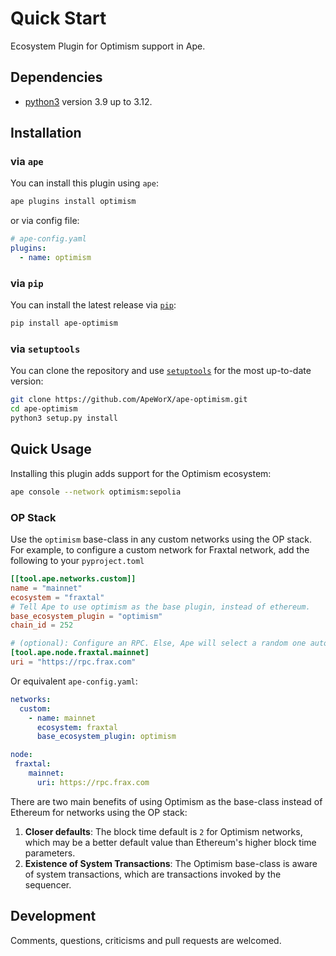 # Quick Start

Ecosystem Plugin for Optimism support in Ape.

## Dependencies

- [python3](https://www.python.org/downloads) version 3.9 up to 3.12.

## Installation

### via `ape`

You can install this plugin using `ape`:

```bash
ape plugins install optimism
```

or via config file:

```yaml
# ape-config.yaml
plugins:
  - name: optimism
```

### via `pip`

You can install the latest release via [`pip`](https://pypi.org/project/pip/):

```bash
pip install ape-optimism
```

### via `setuptools`

You can clone the repository and use [`setuptools`](https://github.com/pypa/setuptools) for the most up-to-date version:

```bash
git clone https://github.com/ApeWorX/ape-optimism.git
cd ape-optimism
python3 setup.py install
```

## Quick Usage

Installing this plugin adds support for the Optimism ecosystem:

```bash
ape console --network optimism:sepolia
```

### OP Stack

Use the `optimism` base-class in any custom networks using the OP stack.
For example, to configure a custom network for Fraxtal network, add the following to your `pyproject.toml`

```toml
[[tool.ape.networks.custom]]
name = "mainnet"
ecosystem = "fraxtal"
# Tell Ape to use optimism as the base plugin, instead of ethereum.
base_ecosystem_plugin = "optimism"
chain_id = 252

# (optional): Configure an RPC. Else, Ape will select a random one automatically.
[tool.ape.node.fraxtal.mainnet]
uri = "https://rpc.frax.com"
```

Or equivalent `ape-config.yaml`:

```yaml
networks:
  custom:
    - name: mainnet
      ecosystem: fraxtal
      base_ecosystem_plugin: optimism

node:
 fraxtal:
    mainnet:
      uri: https://rpc.frax.com
```

There are two main benefits of using Optimism as the base-class instead of Ethereum for networks using the OP stack:

1. **Closer defaults**: The block time default is `2` for Optimism networks, which may be a better default value than Ethereum's higher block time parameters.
2. **Existence of System Transactions**: The Optimism base-class is aware of system transactions, which are transactions invoked by the sequencer.

## Development

Comments, questions, criticisms and pull requests are welcomed.
